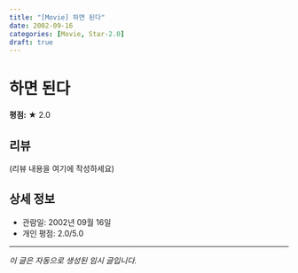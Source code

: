 ```yaml
---
title: "[Movie] 하면 된다"
date: 2002-09-16
categories: [Movie, Star-2.0]
draft: true
---
```


# 하면 된다

**평점:** ★ 2.0

## 리뷰

(리뷰 내용을 여기에 작성하세요)

## 상세 정보

- 관람일: 2002년 09월 16일
- 개인 평점: 2.0/5.0

---

*이 글은 자동으로 생성된 임시 글입니다.*
